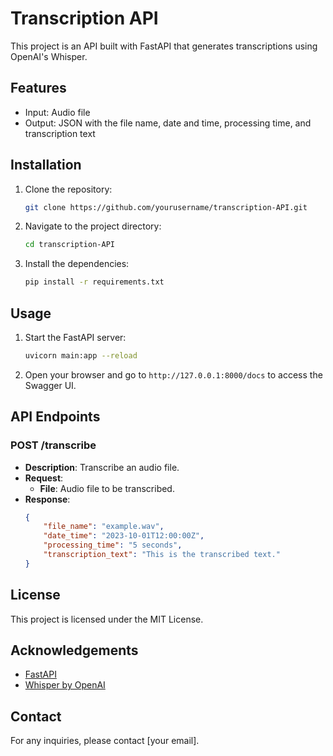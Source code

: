 # Transcription API

This project is an API built with FastAPI that generates transcriptions using OpenAI's Whisper. 

## Features

- Input: Audio file
- Output: JSON with the file name, date and time, processing time, and transcription text

## Installation

1. Clone the repository:
    ```bash
    git clone https://github.com/yourusername/transcription-API.git
    ```
2. Navigate to the project directory:
    ```bash
    cd transcription-API
    ```
3. Install the dependencies:
    ```bash
    pip install -r requirements.txt
    ```

## Usage

1. Start the FastAPI server:
    ```bash
    uvicorn main:app --reload
    ```
2. Open your browser and go to `http://127.0.0.1:8000/docs` to access the Swagger UI.

## API Endpoints

### POST /transcribe

- **Description**: Transcribe an audio file.
- **Request**:
    - **File**: Audio file to be transcribed.
- **Response**:
    ```json
    {
        "file_name": "example.wav",
        "date_time": "2023-10-01T12:00:00Z",
        "processing_time": "5 seconds",
        "transcription_text": "This is the transcribed text."
    }
    ```

## License

This project is licensed under the MIT License.

## Acknowledgements

- [FastAPI](https://fastapi.tiangolo.com/)
- [Whisper by OpenAI](https://github.com/openai/whisper)

## Contact

For any inquiries, please contact [your email].
